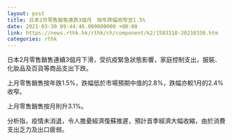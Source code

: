 ```yaml
---
layout: post
title: 日本2月零售銷售連跌3個月　按年跌幅收窄至1.5%
date: 2021-03-30 09:44:46.000000000 +08:00
link: https://news.rthk.hk/rthk/ch/component/k2/1583310-20210330.htm
categories: rthk
---
```


日本2月零售銷售連續3個月下滑，受抗疫緊急狀態影響，家庭控制支出，服裝、化妝品及百貨等商品支出下跌。

上月零售銷售按年跌1.5%，跌幅低於市場預期中值的2.8%，跌幅亦較1月的2.4%收窄。

上月零售銷售按月則升3.1%。

分析指，疫情未消退，令人擔憂經濟復蘇推遲，預計首季經濟大幅收縮，由於消費支出乏力及出口疲弱。
